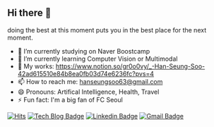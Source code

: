## Hi there 👋

doing the best at this moment puts you in the best place for the next moment.

- 🔭 I’m currently studying on Naver Boostcamp
- 🌱 I’m currently learning Computer Vision or Multimodal
- 💬 My works: https://www.notion.so/gr0o0vy/_-Han-Seung-Soo-42ad615510e84b8ea0fb03d74e6236fc?pvs=4
- 📫 How to reach me: hanseungsoo63@gmail.com
- 😄 Pronouns: Artifical Intelligence, Health, Travel
- ⚡ Fun fact: I'm a big fan of FC Seoul

[![Hits](https://hits.seeyoufarm.com/api/count/incr/badge.svg?url=https%3A%2F%2Fgithub.com%2Fhanseungsoo13&count_bg=%2379C83D&title_bg=%23555555&icon=&icon_color=%23E7E7E7&title=hits&edge_flat=false)](https://hits.seeyoufarm.com)
[![Tech Blog Badge](http://img.shields.io/badge/-Tech%20blog-black?style=flat-square&logo=github&link=https://velog.io/@tmdtng21/posts)](https://velog.io/@tmdtng21/posts)
[![Linkedin Badge](https://img.shields.io/badge/-LinkedIn-blue?style=flat-square&logo=Linkedin&logoColor=white&link=https://www.linkedin.com/in/grooovyhan/)](https://www.linkedin.com/in/grooovyhan/)
[![Gmail Badge](https://img.shields.io/badge/Gmail-d14836?style=flat-square&logo=Gmail&logoColor=white&link=mailto:hanseungsoo63@gmail.com)](mailto:hanseungsoo63@gmail.com)
